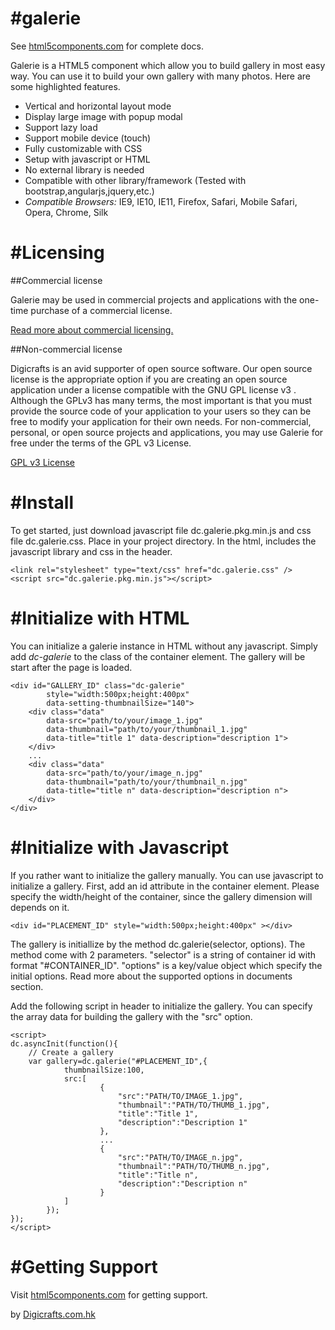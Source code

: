 #galerie
=======

See [html5components.com](http://www.html5components.com/products/galerie) for complete docs.

Galerie is a HTML5 component which allow you to build gallery in most easy way. You can use it to build your own gallery with many photos. Here are some highlighted features.

* Vertical and horizontal layout mode
* Display large image with popup modal
* Support lazy load
* Support mobile device (touch)
* Fully customizable with CSS
* Setup with javascript or HTML
* No external library is needed
* Compatible with other library/framework (Tested with bootstrap,angularjs,jquery,etc.)
* *Compatible Browsers:* IE9, IE10, IE11, Firefox, Safari, Mobile Safari, Opera, Chrome, Silk

#Licensing
=========

##Commercial license

Galerie may be used in commercial projects and applications with the one-time purchase of a commercial license.

[Read more about commercial licensing.](http://www.html5components.com/license)

##Non-commercial license

Digicrafts is an avid supporter of open source software. Our open source license is the appropriate option if you are creating an open source application under a license compatible with the GNU GPL license v3 . Although the GPLv3 has many terms, the most important is that you must provide the source code of your application to your users so they can be free to modify your application for their own needs. For non-commercial, personal, or open source projects and applications, you may use Galerie for free under the terms of the GPL v3 License.

[GPL v3 License](http://choosealicense.com/licenses/gpl-v3/)

#Install
=========

To get started, just download javascript file dc.galerie.pkg.min.js and css file dc.galerie.css. Place in your project directory. In the html, includes the javascript library and css in the header.

```
<link rel="stylesheet" type="text/css" href="dc.galerie.css" />
<script src="dc.galerie.pkg.min.js"></script>
```

#Initialize with HTML
=========

You can initialize a galerie instance in HTML without any javascript. Simply add *dc-galerie* to the class of the container element. The gallery will be start after the page is loaded.

```
<div id="GALLERY_ID" class="dc-galerie"
        style="width:500px;height:400px"
        data-setting-thumbnailSize="140">
    <div class="data"
        data-src="path/to/your/image_1.jpg"
        data-thumbnail="path/to/your/thumbnail_1.jpg"
        data-title="title 1" data-description="description 1">
    </div>
    ...
    <div class="data"
        data-src="path/to/your/image_n.jpg"
        data-thumbnail="path/to/your/thumbnail_n.jpg"
        data-title="title n" data-description="description n">
    </div>
</div>
```

#Initialize with Javascript
=========

If you rather want to initialize the gallery manually. You can use javascript to initialize a gallery. First, add an id attribute in the container element. Please specify the width/height of the container, since the gallery dimension will depends on it.

```
<div id="PLACEMENT_ID" style="width:500px;height:400px" ></div>
```

The gallery is initiallize by the method dc.galerie(selector, options). The method come with 2 parameters. "selector" is a string of container id with format "#CONTAINER_ID". "options" is a key/value object which specify the initial options. Read more about the supported options in documents section. 

Add the following script in header to initialize the gallery. You can specify the array data for building the gallery with the "src" option.

```
<script>
dc.asyncInit(function(){
    // Create a gallery
    var gallery=dc.galerie("#PLACEMENT_ID",{
            thumbnailSize:100,
            src:[
                    {
                        "src":"PATH/TO/IMAGE_1.jpg",
                        "thumbnail":"PATH/TO/THUMB_1.jpg",
                        "title":"Title 1",
                        "description":"Description 1"
                    },
                    ...
                    {
                        "src":"PATH/TO/IMAGE_n.jpg",
                        "thumbnail":"PATH/TO/THUMB_n.jpg",
                        "title":"Title n",
                        "description":"Description n"
                    }
            ]
        });
});
</script>
```

#Getting Support
=========

Visit [html5components.com](http://www.html5components.com/products/galerie) for getting support.


by [Digicrafts.com.hk](http://www.digicrafts.com.hk/components)
